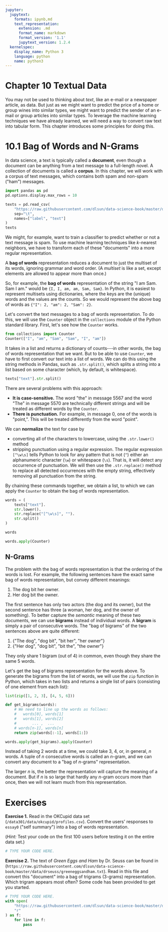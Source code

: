 ```yaml
---
jupyter:
  jupytext:
    formats: ipynb,md
    text_representation:
      extension: .md
      format_name: markdown
      format_version: '1.1'
      jupytext_version: 1.2.4
  kernelspec:
    display_name: Python 3
    language: python
    name: python3
---
```


# Chapter 10 Textual Data

You may not be used to thinking about _text_, like an e-mail or a newspaper article, as data. But just as we might want to predict the price of a home or group wines into similar types, we might want to predict the sender of an e-mail or group articles into similar types. To leverage the machine learning techniques we have already learned, we will need a way to convert raw text into tabular form. This chapter introduces some principles for doing this.


# 10.1 Bag of Words and N-Grams

In data science, a text is typically called a **document**, even though a document can be anything from a text message to a full-length novel.  A collection of documents is called a **corpus**. In this chapter, we will work with a corpus of text messages, which contains both spam and non-spam ("ham") messages.

```python
import pandas as pd
pd.options.display.max_rows = 10

texts = pd.read_csv(
    "https://raw.githubusercontent.com/dlsun/data-science-book/master/data/SMSSpamCollection.txt", 
    sep="\t",
    names=["label", "text"]
)
texts
```

We might, for example, want to train a classifier to predict whether or not a text message is spam. To use machine learning techniques like $k$-nearest neighbors, we have to transform each of these "documents" into a more regular representation.

A **bag of words** representation reduces a document to just the multiset of its words, ignoring grammar and word order. (A _multiset_ is like a set, except elements are allowed to appear more than once.)

So, for example, the **bag of words** representation of the string "I am Sam. Sam I am." would be `{I, I, am, am, Sam, Sam}`. In Python, it is easiest to represent multisets using dictionaries, where the keys are the (unique) words and the values are the counts. So we would represent the above bag of words as `{"I": 2, "am": 2, "Sam": 2}`.

Let's convert the text messages to a bag of words representation. To do this, we will use the `Counter` object in the `collections` module of the Python standard library. First, let's see how the `Counter` works.

```python
from collections import Counter
Counter(["I", "am", "Sam", "Sam", "I", "am"])
```

It takes in a list and returns a dictionary of counts---in other words, the bag of words representation that we want. But to be able to use `Counter`, we have to first convert our text into a list of words. We can do this using the string methods in Pandas, such as `.str.split()`, which splits a string into a list based on some character (which, by default, is whitespace).

```python
texts["text"].str.split()
```

There are several problems with this approach:

- **It is case-sensitive.**  The word "the" in message 5567 and the word "The" in message 5570 are technically different strings and will be treated as different words by the `Counter`.
- **There is punctuation.**  For example, in message 0, one of the words is "point,". This will be treated differently from the word "point".

We can **normalize** the text for case by 

- converting all of the characters to lowercase, using the `.str.lower()` method
- stripping punctuation using a regular expression. The regular expression `[^\w\s]` tells Python to look for any pattern that is not (`^`) either an alphanumeric character (`\w`) or whitespace (`\s`). That is, it will detect any occurrence of punctuation. We will then use the `.str.replace()` method to replace all detected occurrences with the empty string, effectively removing all punctuation from the string.

By chaining these commands together, we obtain a list, to which we can apply the `Counter` to obtain the bag of words representation.

```python
words = (
    texts["text"].
    str.lower().
    str.replace("[^\w\s]", "").
    str.split()
)

words
```

```python
words.apply(Counter)
```

## N-Grams

The problem with the bag of words representation is that the ordering of the words is lost. For example, the following sentences have the exact same bag of words representation, but convey different meanings:

1. The dog bit her owner.
2. Her dog bit the owner.

The first sentence has only two actors (the dog and its owner), but the second sentence has three (a woman, her dog, and the owner of something). To better capture the _semantic_ meaning of these two documents, we can use **bigrams** instead of individual words. A **bigram** is simply a pair of consecutive words. The "bag of bigrams" of the two sentences above are quite different:

1. {"The dog", "dog bit", "bit her", "her owner"}
2. {"Her dog", "dog bit", "bit the", "the owner"}

They only share 1 bigram (out of 4) in common, even though they share the same 5 words.

Let's get the bag of bigrams representation for the words above. To generate the bigrams from the list of words, we will use the `zip` function in Python, which takes in two lists and returns a single list of pairs (consisting of one element from each list):

```python
list(zip([1, 2, 3], [4, 5, 6]))
```

```python
def get_bigrams(words):
    # We need to line up the words as follows:
    #   words[0], words[1]
    #   words[1], words[2]
    #       ... ,  ...
    # words[n-1], words[n]
    return zip(words[:-1], words[1:])

words.apply(get_bigrams).apply(Counter)
```

Instead of taking 2 words at a time, we could take 3, 4, or, in general, $n$ words. 
A tuple of $n$ consecutive words is called an $n$-gram, and we can convert any document to a "bag of $n$-grams" representation. 

The larger $n$ is, the better the representation will capture the meaning of a document. But if $n$ is so large that hardly any $n$-gram occurs more than once, then we will not learn much from this representation.


# Exercises


**Exercise 1.** Read in the OKCupid data set (`/data301/data/okcupid/profiles.csv`). Convert the users' responses to `essay0` ("self summary") into a bag of words representation.

(_Hint:_ Test your code on the first 100 users before testing it on the entire data set.)

```python
# TYPE YOUR CODE HERE.
```

**Exercise 2.** The text of _Green Eggs and Ham_ by Dr. Seuss can be found in (`https://raw.githubusercontent.com/dlsun/data-science-book/master/data/drseuss/greeneggsandham.txt`). Read in this file and convert this "document" into a bag of trigrams (3-grams) representation. Which trigram appears most often? Some code has been provided to get you started.

```python
# TYPE YOUR CODE HERE.
with open(
    "https://raw.githubusercontent.com/dlsun/data-science-book/master/data/drseuss/greeneggsandham.txt",
    "r"
) as f:
    for line in f:
        pass
```
